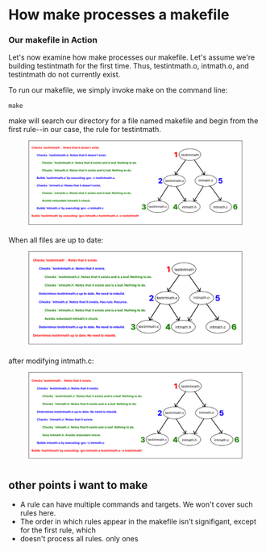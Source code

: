 # How make processes a makefile

### Our makefile in Action

Let's now examine how make processes our makefile. Let's assume we're building testintmath for the first time. Thus, testintmath.o, intmath.o, and testintmath do not currently exist.&#x20;

To run our makefile, we simply invoke make on the command line:

```
make
```

make will search our directory for a file named makefile and begin from the first rule--in our case, the rule for testintmath.&#x20;

<figure><img src="../../.gitbook/assets/Group 66 (5).png" alt=""><figcaption></figcaption></figure>

When all files are up to date:

<figure><img src="../../.gitbook/assets/Group 67 (1).png" alt=""><figcaption></figcaption></figure>

after modifying intmath.c:

<figure><img src="../../.gitbook/assets/Group 68 (2).png" alt=""><figcaption></figcaption></figure>

## other points i want to make

* A rule can have multiple commands and targets. We won't cover such rules here.&#x20;
* The order in which rules appear in the makefile isn't signifigant, except for the first rule, which&#x20;
* doesn't process all rules. only ones&#x20;
